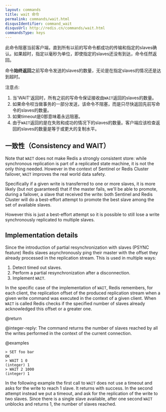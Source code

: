 ```yaml
---
layout: commands
title: wait 命令
permalink: commands/wait.html
disqusIdentifier: command_wait
disqusUrl: http://redis.cn/commands/wait.html
commandsType: keys
---
```


此命令阻塞当前客户端，直到所有以前的写命令都成功的传输和指定的slaves确认。如果超时，指定以毫秒为单位，即使指定的slaves还没有到达，命令任然返回。

命令**始终返回**之前写命令发送的slaves的数量，无论是在指定slaves的情况还是达到超时。


注意点:

1. 当'WAIT'返回时，所有之前的写命令保证接收由`WAIT`返回的slaves的数量。
2. 如果命令呗当做事务的一部分发送，该命令不阻塞，而是只尽快返回先前写命令的slaves的数量。
3. 如果timeout是0那意味着永远阻塞。
4. 由于`WAIT`返回的是在失败和成功的情况下的slaves的数量。客户端应该检查返回的slaves的数量是等于或更大的复制水平。

一致性（Consistency and WAIT）
---

Note that `WAIT` does not make Redis a strongly consistent store: while synchronous replication is part of a replicated state machine, it is not the only thing needed. However in the context of Sentinel or Redis Cluster failover, `WAIT` improves the real world data safety.

Specifically if a given write is transferred to one or more slaves, it is more likely (but not guaranteed) that if the master fails, we'll be able to promote, during a failover, a slave that received the write: both Sentinel and Redis Cluster will do a best-effort attempt to promote the best slave among the set of available slaves.

However this is just a best-effort attempt so it is possible to still lose a write synchronously replicated to multiple slaves.

Implementation details
---

Since the introduction of partial resynchronization with slaves (PSYNC feature)
Redis slaves asynchronously ping their master with the offset they already
processed in the replication stream. This is used in multiple ways:

1. Detect timed out slaves.
2. Perform a partial resynchronization after a disconnection.
3. Implement `WAIT`.

In the specific case of the implementation of `WAIT`, Redis remembers, for each client, the replication offset of the produced replication stream when a given
write command was executed in the context of a given client. When `WAIT` is
called Redis checks if the specified number of slaves already acknowledged
this offset or a greater one.

@return

@integer-reply: The command returns the number of slaves reached by all the writes performed in the context of the current connection.

@examples

```
> SET foo bar
OK
> WAIT 1 0
(integer) 1
> WAIT 2 1000
(integer) 1
```

In the following example the first call to `WAIT` does not use a timeout and asks for the write to reach 1 slave. It returns with success. In the second attempt instead we put a timeout, and ask for the replication of the write to two slaves. Since there is a single slave available, after one second `WAIT` unblocks and returns 1, the number of slaves reached.
